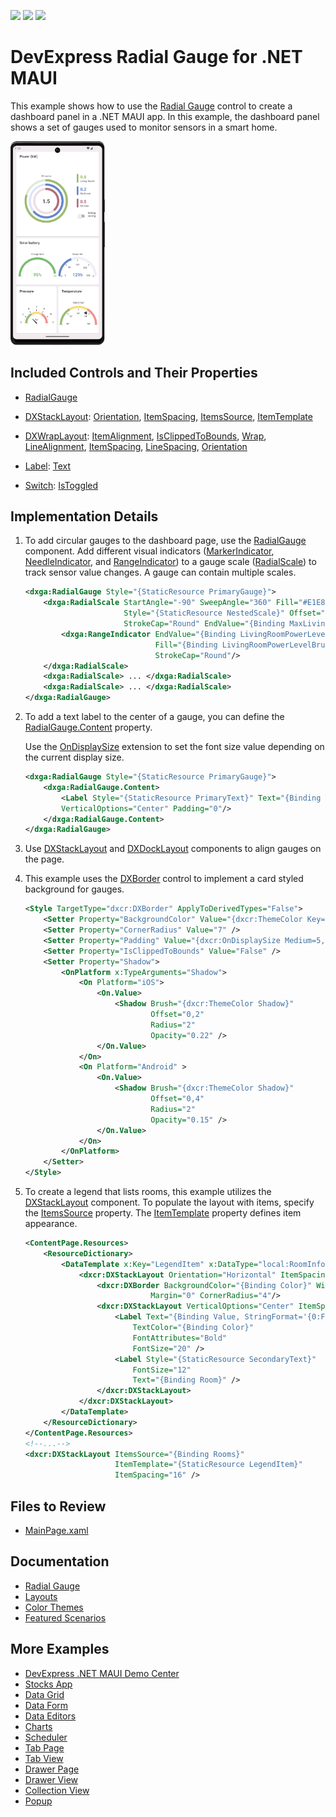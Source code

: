 <!-- default badges list -->
![](https://img.shields.io/endpoint?url=https://codecentral.devexpress.com/api/v1/VersionRange/724076342/24.1.3%2B)
[![](https://img.shields.io/badge/Open_in_DevExpress_Support_Center-FF7200?style=flat-square&logo=DevExpress&logoColor=white)](https://supportcenter.devexpress.com/ticket/details/T1202995)
[![](https://img.shields.io/badge/📖_How_to_use_DevExpress_Examples-e9f6fc?style=flat-square)](https://docs.devexpress.com/GeneralInformation/403183)
<!-- default badges end -->

# DevExpress Radial Gauge for .NET MAUI

This example shows how to use the [Radial Gauge](https://docs.devexpress.com/MAUI/404674/radial-gauge) control to create a dashboard panel in a .NET MAUI app. In this example, the dashboard panel shows a set of gauges used to monitor sensors in a smart home.

<img width="30%" alt="DevExpress Gauges for .NET MAUI - Smart home dashboard" src="Images/resulting-dashboard.png">

## Included Controls and Their Properties

* [RadialGauge](https://docs.devexpress.com/MAUI/DevExpress.Maui.Gauges.RadialGauge?p=netframework)

* [DXStackLayout](https://docs.devexpress.com/MAUI/DevExpress.Maui.Core.DXStackLayout): [Orientation](https://docs.devexpress.com/MAUI/DevExpress.Maui.Core.DXStackLayout.Orientation), [ItemSpacing](https://docs.devexpress.com/MAUI/DevExpress.Maui.Core.DXStackLayout.ItemSpacing), [ItemsSource](https://docs.devexpress.com/MAUI/DevExpress.Maui.Core.DXLayoutBase.ItemsSource), [ItemTemplate](https://docs.devexpress.com/MAUI/DevExpress.Maui.Core.DXLayoutBase.ItemTemplate)

* [DXWrapLayout](https://docs.devexpress.com/MAUI/DevExpress.Maui.Core.DXWrapLayout): [ItemAlignment](https://docs.devexpress.com/MAUI/DevExpress.Maui.Core.DXWrapLayout.ItemAlignment), [IsClippedToBounds](https://docs.devexpress.com/MAUI/DevExpress.Maui.Core.DXViewBase.IsClippedToBounds), [Wrap](https://docs.devexpress.com/MAUI/DevExpress.Maui.Core.DXWrapLayout.Wrap), [LineAlignment](https://docs.devexpress.com/MAUI/DevExpress.Maui.Core.DXWrapLayout.LineAlignment), [ItemSpacing](https://docs.devexpress.com/MAUI/DevExpress.Maui.Core.DXWrapLayout.ItemSpacing), [LineSpacing](https://docs.devexpress.com/MAUI/DevExpress.Maui.Core.DXWrapLayout.LineSpacing), [Orientation](https://docs.devexpress.com/MAUI/DevExpress.Maui.Core.DXWrapLayout.Orientation)

* [Label](https://learn.microsoft.com/en-us/dotnet/maui/user-interface/controls/label?view=net-maui-8.0): [Text](https://learn.microsoft.com/en-us/dotnet/api/microsoft.maui.controls.label.text?view=net-maui-8.0)

* [Switch](https://learn.microsoft.com/en-us/dotnet/maui/user-interface/controls/switch?view=net-maui-8.0): [IsToggled](https://learn.microsoft.com/en-us/dotnet/api/microsoft.maui.controls.switch.istoggled?view=net-maui-8.0)


## Implementation Details

1. To add circular gauges to the dashboard page, use the [RadialGauge](https://docs.devexpress.com/MAUI/DevExpress.Maui.Gauges.RadialGauge) component. Add different visual indicators ([MarkerIndicator](https://docs.devexpress.com/MAUI/DevExpress.Maui.Gauges.MarkerIndicator), [NeedleIndicator](https://docs.devexpress.com/MAUI/DevExpress.Maui.Gauges.NeedleIndicator), and [RangeIndicator](https://docs.devexpress.com/MAUI/DevExpress.Maui.Gauges.RangeIndicator)) to a gauge scale ([RadialScale](https://docs.devexpress.com/MAUI/DevExpress.Maui.Gauges.RadialScale)) to track sensor value changes. A gauge can contain multiple scales.

    ```xml
    <dxga:RadialGauge Style="{StaticResource PrimaryGauge}">
        <dxga:RadialScale StartAngle="-90" SweepAngle="360" Fill="#E1E8D8" 
                          Style="{StaticResource NestedScale}" Offset="0" 
                          StrokeCap="Round" EndValue="{Binding MaxLivingRoomPowerConsumption, Mode=OneTime}">
            <dxga:RangeIndicator EndValue="{Binding LivingRoomPowerLevel}" 
                                 Fill="{Binding LivingRoomPowerLevelBrush}" 
                                 StrokeCap="Round"/>
        </dxga:RadialScale>
        <dxga:RadialScale> ... </dxga:RadialScale>
        <dxga:RadialScale> ... </dxga:RadialScale>
    </dxga:RadialGauge>
    ```

2. To add a text label to the center of a gauge, you can define the [RadialGauge.Content](https://docs.devexpress.com/MAUI/DevExpress.Maui.Core.DXBorder.Content) property.

    Use the [OnDisplaySize](https://docs.devexpress.com/MAUI/DevExpress.Maui.Core.OnDisplaySizeExtension?p=netframework) extension to set the font size value depending on the current display size.

    ```xml
    <dxga:RadialGauge Style="{StaticResource PrimaryGauge}">
        <dxga:RadialGauge.Content>
            <Label Style="{StaticResource PrimaryText}" Text="{Binding TotalPowerLevel, StringFormat='{0:F1}'}" FontSize="{dxcr:OnDisplaySize ExtraSmall=14, Small=24}" HorizontalTextAlignment="Center" HorizontalOptions="Center" 
            VerticalOptions="Center" Padding="0"/>
        </dxga:RadialGauge.Content>
    </dxga:RadialGauge>
    ```

4. Use [DXStackLayout](https://docs.devexpress.com/MAUI/404688/layouts/stack-layout) and [DXDockLayout](https://docs.devexpress.com/MAUI/404689/layouts/dock-layout) components to align gauges on the page.

5. This example uses the [DXBorder](https://docs.devexpress.com/MAUI/403983/utility-controls/index#border) control to implement a card styled background for gauges.

    ```xml
    <Style TargetType="dxcr:DXBorder" ApplyToDerivedTypes="False">
        <Setter Property="BackgroundColor" Value="{dxcr:ThemeColor Key=SurfaceContainerLowest}" />
        <Setter Property="CornerRadius" Value="7" />
        <Setter Property="Padding" Value="{dxcr:OnDisplaySize Medium=5, Large=10}" />
        <Setter Property="IsClippedToBounds" Value="False" />
        <Setter Property="Shadow">
            <OnPlatform x:TypeArguments="Shadow">
                <On Platform="iOS">
                    <On.Value>
                        <Shadow Brush="{dxcr:ThemeColor Shadow}"
                                Offset="0,2"
                                Radius="2"
                                Opacity="0.22" />
                    </On.Value>
                </On>
                <On Platform="Android" >
                    <On.Value>
                        <Shadow Brush="{dxcr:ThemeColor Shadow}"
                                Offset="0,4"
                                Radius="2"
                                Opacity="0.15" />
                    </On.Value>
                </On>
            </OnPlatform>
        </Setter>
    </Style>
    ```

6. To create a legend that lists rooms, this example utilizes the [DXStackLayout](https://docs.devexpress.com/MAUI/DevExpress.Maui.Core.DXStackLayout) component. To populate the layout with items, specify the [ItemsSource](https://docs.devexpress.com/MAUI/DevExpress.Maui.Core.DXLayoutBase.ItemsSource) property. The [ItemTemplate](https://docs.devexpress.com/MAUI/DevExpress.Maui.Core.DXLayoutBase.ItemTemplate) property defines item appearance.

    ```xml
    <ContentPage.Resources>
        <ResourceDictionary>
            <DataTemplate x:Key="LegendItem" x:DataType="local:RoomInfo">
                <dxcr:DXStackLayout Orientation="Horizontal" ItemSpacing="8">
                    <dxcr:DXBorder BackgroundColor="{Binding Color}" WidthRequest="8"
                                Margin="0" CornerRadius="4"/>
                    <dxcr:DXStackLayout VerticalOptions="Center" ItemSpacing="-2">
                        <Label Text="{Binding Value, StringFormat='{0:F1}'}" 
                            TextColor="{Binding Color}" 
                            FontAttributes="Bold" 
                            FontSize="20" />
                        <Label Style="{StaticResource SecondaryText}" 
                            FontSize="12" 
                            Text="{Binding Room}" />
                    </dxcr:DXStackLayout>
                </dxcr:DXStackLayout>
            </DataTemplate>
        </ResourceDictionary>
    </ContentPage.Resources>
    <!--...-->
    <dxcr:DXStackLayout ItemsSource="{Binding Rooms}"
                        ItemTemplate="{StaticResource LegendItem}"
                        ItemSpacing="16" />
    ```

## Files to Review

- [MainPage.xaml](./CS/MainPage.xaml)

## Documentation

- [Radial Gauge](https://docs.devexpress.com/MAUI/404674/radial-gauge)
- [Layouts](https://docs.devexpress.com/MAUI/404602/layouts/layouts)
- [Color Themes](https://docs.devexpress.com/MAUI/404636/common-concepts/themes)
- [Featured Scenarios](https://docs.devexpress.com/MAUI/404291/scenarios)

## More Examples

* [DevExpress .NET MAUI Demo Center](https://github.com/DevExpress-Examples/maui-demo-app)
* [Stocks App](https://github.com/DevExpress-Examples/maui-stocks-mini)
* [Data Grid](https://github.com/DevExpress-Examples/maui-data-grid-get-started)
* [Data Form](https://github.com/DevExpress-Examples/maui-data-form-get-started)
* [Data Editors](https://github.com/DevExpress-Examples/maui-editors-get-started)
* [Charts](https://github.com/DevExpress-Examples/maui-charts)
* [Scheduler](https://github.com/DevExpress-Examples/maui-scheduler-get-started)
* [Tab Page](https://github.com/DevExpress-Examples/maui-tab-page-get-started)
* [Tab View](https://github.com/DevExpress-Examples/maui-tab-view-get-started)
* [Drawer Page](https://github.com/DevExpress-Examples/maui-drawer-page-get-started)
* [Drawer View](https://github.com/DevExpress-Examples/maui-drawer-view-get-started)
* [Collection View](https://github.com/DevExpress-Examples/maui-collection-view-get-started)
* [Popup](https://github.com/DevExpress-Examples/maui-popup-get-started)
